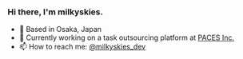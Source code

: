 ### Hi there, I'm milkyskies.

- 🐙 Based in Osaka, Japan
- 🔭 Currently working on a task outsourcing platform at [PACES Inc.](https://paces.co.jp/)
- 📫 How to reach me: [@milkyskies_dev](https://twitter.com/milkyskies_dev)
